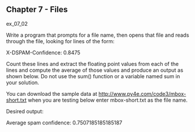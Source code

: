 ## Chapter 7 - Files 

ex_07_02 

Write a program that prompts for a file name, then opens that file and reads through the file, looking for lines of the form:

X-DSPAM-Confidence:    0.8475

Count these lines and extract the floating point values from each of the lines and compute the average of those values and produce an output as shown below. Do not use the sum() function or a variable named sum in your solution.

You can download the sample data at http://www.py4e.com/code3/mbox-short.txt when you are testing below enter mbox-short.txt as the file name.

Desired output:

Average spam confidence: 0.7507185185185187